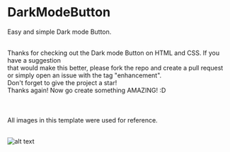 # DarkModeButton
Easy and simple Dark mode Button.

<br>

<body>
Thanks for checking out the Dark mode Button on HTML and CSS. If you have a suggestion<br>
that would make this better, please fork the repo and create a pull request<br>
or simply open an issue with the tag "enhancement".<br>
Don't forget to give the project a star!<br>
Thanks again! Now go create something AMAZING! :D<br><br>
  <br>
  <br>
  All images in this template were used for reference.
  <br>
  <br>

  ![alt text](https://i.ibb.co/28vSK23/Screen-Shot-2022-01-28-at-1-28-31-PM.png)
  
</body>
